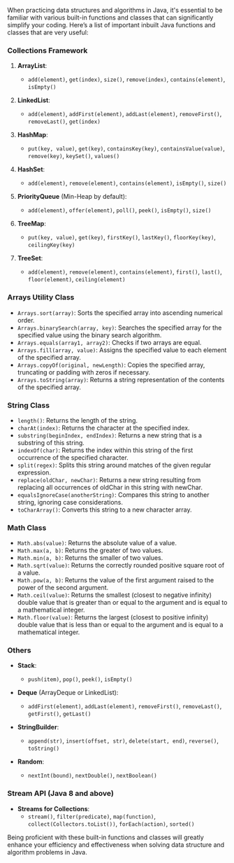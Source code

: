 When practicing data structures and algorithms in Java, it's essential to be familiar with various built-in functions and classes that can significantly simplify your coding. Here’s a list of important inbuilt Java functions and classes that are very useful:

### Collections Framework

1. **ArrayList**:
   - `add(element)`, `get(index)`, `size()`, `remove(index)`, `contains(element)`, `isEmpty()`

2. **LinkedList**:
   - `add(element)`, `addFirst(element)`, `addLast(element)`, `removeFirst()`, `removeLast()`, `get(index)`

3. **HashMap**:
   - `put(key, value)`, `get(key)`, `containsKey(key)`, `containsValue(value)`, `remove(key)`, `keySet()`, `values()`

4. **HashSet**:
   - `add(element)`, `remove(element)`, `contains(element)`, `isEmpty()`, `size()`

5. **PriorityQueue** (Min-Heap by default):
   - `add(element)`, `offer(element)`, `poll()`, `peek()`, `isEmpty()`, `size()`

6. **TreeMap**:
   - `put(key, value)`, `get(key)`, `firstKey()`, `lastKey()`, `floorKey(key)`, `ceilingKey(key)`

7. **TreeSet**:
   - `add(element)`, `remove(element)`, `contains(element)`, `first()`, `last()`, `floor(element)`, `ceiling(element)`

### Arrays Utility Class

- `Arrays.sort(array)`: Sorts the specified array into ascending numerical order.
- `Arrays.binarySearch(array, key)`: Searches the specified array for the specified value using the binary search algorithm.
- `Arrays.equals(array1, array2)`: Checks if two arrays are equal.
- `Arrays.fill(array, value)`: Assigns the specified value to each element of the specified array.
- `Arrays.copyOf(original, newLength)`: Copies the specified array, truncating or padding with zeros if necessary.
- `Arrays.toString(array)`: Returns a string representation of the contents of the specified array.

### String Class

- `length()`: Returns the length of the string.
- `charAt(index)`: Returns the character at the specified index.
- `substring(beginIndex, endIndex)`: Returns a new string that is a substring of this string.
- `indexOf(char)`: Returns the index within this string of the first occurrence of the specified character.
- `split(regex)`: Splits this string around matches of the given regular expression.
- `replace(oldChar, newChar)`: Returns a new string resulting from replacing all occurrences of oldChar in this string with newChar.
- `equalsIgnoreCase(anotherString)`: Compares this string to another string, ignoring case considerations.
- `toCharArray()`: Converts this string to a new character array.

### Math Class

- `Math.abs(value)`: Returns the absolute value of a value.
- `Math.max(a, b)`: Returns the greater of two values.
- `Math.min(a, b)`: Returns the smaller of two values.
- `Math.sqrt(value)`: Returns the correctly rounded positive square root of a value.
- `Math.pow(a, b)`: Returns the value of the first argument raised to the power of the second argument.
- `Math.ceil(value)`: Returns the smallest (closest to negative infinity) double value that is greater than or equal to the argument and is equal to a mathematical integer.
- `Math.floor(value)`: Returns the largest (closest to positive infinity) double value that is less than or equal to the argument and is equal to a mathematical integer.

### Others

- **Stack**:
  - `push(item)`, `pop()`, `peek()`, `isEmpty()`
  
- **Deque** (ArrayDeque or LinkedList):
  - `addFirst(element)`, `addLast(element)`, `removeFirst()`, `removeLast()`, `getFirst()`, `getLast()`

- **StringBuilder**:
  - `append(str)`, `insert(offset, str)`, `delete(start, end)`, `reverse()`, `toString()`

- **Random**:
  - `nextInt(bound)`, `nextDouble()`, `nextBoolean()`

### Stream API (Java 8 and above)

- **Streams for Collections**:
  - `stream()`, `filter(predicate)`, `map(function)`, `collect(Collectors.toList())`, `forEach(action)`, `sorted()`

Being proficient with these built-in functions and classes will greatly enhance your efficiency and effectiveness when solving data structure and algorithm problems in Java.